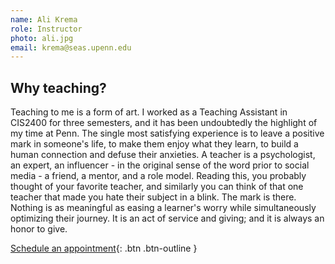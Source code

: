```yaml
---
name: Ali Krema
role: Instructor
photo: ali.jpg
email: krema@seas.upenn.edu
---
```


## Why teaching?
Teaching to me is a form of art. I worked as a Teaching Assistant in CIS2400 for three semesters, and it has been undoubtedly the highlight of my time at Penn. The single most satisfying experience is to leave a positive mark in someone's life, to make them enjoy what they learn, to build a human connection and defuse their anxieties. A teacher is a psychologist, an expert, an influencer - in the original sense of the word prior to social media - a friend, a mentor, and a role model. Reading this, you probably thought of your favorite teacher, and similarly you can think of that one teacher that made you hate their subject in a blink. The mark is there. Nothing is as meaningful as easing a learner's worry while simultaneously optimizing their journey. It is an act of service and giving; and it is always an honor to give.

[Schedule an appointment](https://calendly.com/alikrema/one-on-one){: .btn .btn-outline }

